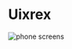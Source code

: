 # Uixrex
![phone screens](https://user-images.githubusercontent.com/67811978/134077992-592722f0-7d03-4577-88e5-20d737b1e987.jpeg)
